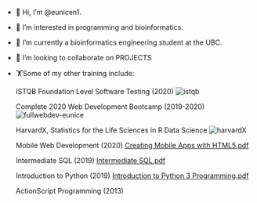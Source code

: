 - 👋 Hi, I’m @eunicen1.
- 👀 I’m interested in programming and bioinformatics. 
- 🌱 I’m currently a bioinformatics engineering student at the UBC. 
- 💞️ I’m looking to collaborate on PROJECTS
- 🏋️Some of my other training include: 
     
     ISTQB Foundation Level Software Testing (2020)
     ![istqb](https://user-images.githubusercontent.com/42991373/116961474-a7623080-ac60-11eb-9d02-43a291ecdb72.PNG)     
      
     Complete 2020 Web Development Bootcamp (2019-2020)
     ![fullwebdev-eunice](https://user-images.githubusercontent.com/42991373/116961279-286cf800-ac60-11eb-868a-bfa69b34b3c9.jpg)
      
     HarvardX, Statistics for the Life Sciences in R Data Science
     ![harvardX](https://user-images.githubusercontent.com/42991373/118385893-517e7880-b5d0-11eb-86cf-266d6c093396.PNG)

     Mobile Web Development (2020)
     [Creating Mobile Apps with HTML5.pdf](https://github.com/eunicen1/eunicen1/files/6488715/Creating.Mobile.Apps.with.HTML5.pdf)

     Intermediate SQL (2019)
     [Intermediate SQL.pdf](https://github.com/eunicen1/eunicen1/files/6488716/Intermediate.SQL.pdf)
      
     Introduction to Python (2019)
     [Introduction to Python 3 Programming.pdf](https://github.com/eunicen1/eunicen1/files/6488717/Introduction.to.Python.3.Programming.pdf)
      
     ActionScript Programming (2013)
      




